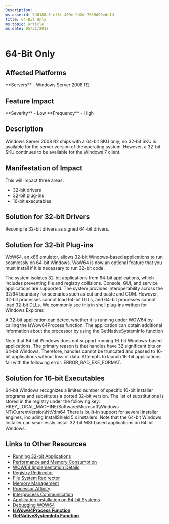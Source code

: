 ```yaml
---
Description: .
ms.assetid: 5d0188a5-ef5f-409e-9d2d-7639d99edc1d
title: 64-Bit Only
ms.topic: article
ms.date: 05/31/2018
---
```


# 64-Bit Only

## Affected Platforms

<dl> **Servers** - Windows Server 2008 R2  
</dl>

## Feature Impact

<dl> **Severity** - Low  
**Frequency** - High  
</dl>

## Description

Windows Server 2008 R2 ships with a 64-bit SKU only; no 32-bit SKU is available for the server version of the operating system. However, a 32-bit SKU continues to be available for the Windows 7 client.

## Manifestation of Impact

This will impact three areas:

-   32-bit drivers
-   32-bit plug-ins
-   16-bit executables

## Solution for 32-bit Drivers

Recompile 32-bit drivers as signed 64-bit drivers.

## Solution for 32-bit Plug-ins

WoW64, an x86 emulator, allows 32-bit Windows-based applications to run seamlessly on 64-bit Windows. WoW64 is now an optional feature that you must install if it is necessary to run 32-bit code.

The system isolates 32-bit applications from 64-bit applications, which includes preventing file and registry collisions. Console, GUI, and service applications are supported. The system provides interoperability across the 32/64 boundary for scenarios such as cut and paste and COM. However, 32-bit processes cannot load 64-bit DLLs, and 64-bit processes cannot load 32-bit DLLs. We commonly see this in shell plug-ins written for Windows Explorer.

A 32-bit application can detect whether it is running under WOW64 by calling the IsWow64Process function. The application can obtain additional information about the processor by using the GetNativeSystemInfo function

Note that 64-bit Windows does not support running 16-bit Windows-based applications. The primary reason is that handles have 32 significant bits on 64-bit Windows. Therefore, handles cannot be truncated and passed to 16-bit applications without loss of data. Attempts to launch 16-bit applications fail with the following error: ERROR\_BAD\_EXE\_FORMAT.

## Solution for 16-bit Executables

64-bit Windows recognizes a limited number of specific 16-bit installer programs and substitutes a ported 32-bit version. The list of substitutions is stored in the registry under the following key: HKEY\_LOCAL\_MACHINE\\Software\\Microsoft\\Windows NT\\CurrentVersion\\NtVdm64 There is built-in support for several installer engines, including InstallShield 5.x installers. Note that the 64-bit Windows Installer can seamlessly install 32-bit MSI-based applications on 64-bit Windows.

## Links to Other Resources

-   [Running 32-bit Applications](/windows/desktop/WinProg64/running-32-bit-applications)
-   [Performance and Memory Consumption](/windows/desktop/WinProg64/performance-and-memory-consumption)
-   [WOW64 Implementation Details](/windows/desktop/WinProg64/wow64-implementation-details)
-   [Registry Redirector](/windows/desktop/WinProg64/registry-redirector)
-   [File System Redirector](/windows/desktop/WinProg64/file-system-redirector)
-   [Memory Management](/windows/desktop/WinProg64/memory-management)
-   [Processor Affinity](/windows/desktop/WinProg64/processor-affinity)
-   [Interprocess Communication](/windows/desktop/WinProg64/interprocess-communication)
-   [Application Installation on 64-bit Systems](/windows/desktop/WinProg64/application-installation)
-   [Debugging WOW64](/windows/desktop/WinProg64/debugging-wow64)
-   [**IsWow64Process Function**](/windows/desktop/api/wow64apiset/nf-wow64apiset-iswow64process)
-   [**GetNativeSystemInfo Function**](/windows/desktop/api/sysinfoapi/nf-sysinfoapi-getnativesysteminfo)

 

 